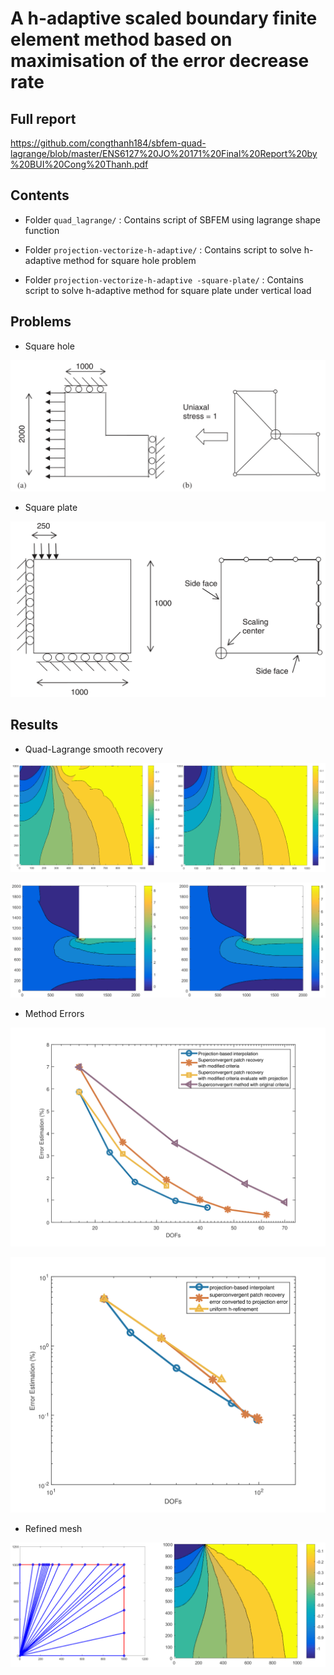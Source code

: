 # A h-adaptive scaled boundary finite element method based on maximisation of the error decrease rate

## Full report
https://github.com/congthanh184/sbfem-quad-lagrange/blob/master/ENS6127%20JO%20171%20Final%20Report%20by%20BUI%20Cong%20Thanh.pdf

## Contents

- Folder `quad_lagrange/` : Contains script of SBFEM using lagrange shape function

- Folder `projection-vectorize-h-adaptive/` : Contains script to solve h-adaptive method for square hole problem

- Folder `projection-vectorize-h-adaptive -square-plate/` : Contains script to solve h-adaptive method for square plate under vertical load

## Problems

- Square hole

![square_hole](https://github.com/congthanh184/sbfem-quad-lagrange/blob/master/Docs/example_square_hole.PNG)

- Square plate

![square_plate](https://github.com/congthanh184/sbfem-quad-lagrange/blob/master/Docs/square_plate_edited.png)

## Results

- Quad-Lagrange smooth recovery

![smooth_strain](https://github.com/congthanh184/sbfem-quad-lagrange/blob/master/Docs/compare_raw_smooth_strain.PNG)

![smooth_stress](https://github.com/congthanh184/sbfem-quad-lagrange/blob/master/Docs/compare_raw_smooth_stress.PNG)

- Method Errors

![patch_project](https://github.com/congthanh184/sbfem-quad-lagrange/blob/master/Docs/patch_vs_project_modified_error.png)

![patch_vs_projection](https://github.com/congthanh184/sbfem-quad-lagrange/blob/master/Docs/stress_patch_vs_projection.png)

- Refined mesh

![strain_mesh_stress](https://github.com/congthanh184/sbfem-quad-lagrange/blob/master/Docs/strain_mesh_stress_5.PNG)
